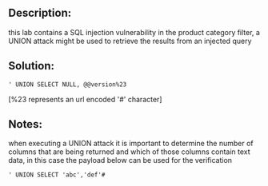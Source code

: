 
## Description:

this lab contains a SQL injection vulnerability in the product category filter, a UNION attack might be used to retrieve the results from an injected query

## Solution:

	' UNION SELECT NULL, @@version%23
[%23 represents an url encoded '#' character]

## Notes:

when executing a UNION attack it is important to determine the number of columns that are being returned and which of those columns contain text data, in this case the payload below can be used for the verification

	' UNION SELECT 'abc','def'#

